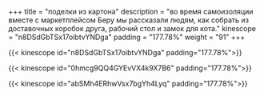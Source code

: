+++
title = "поделки из картона"
description = "во время самоизоляции вместе с маркетплейсом Беру мы рассказали людям, как собрать из доставочных коробок друга, рабочий стол и замок для кота."
kinescope = "n8DSdGbTSx17oibtvYNDga"
padding = "177.78%"
weight = "91"
+++

{{< kinescope id="n8DSdGbTSx17oibtvYNDga" padding="177.78%">}}

{{< kinescope id="0hmcg9QQ4GYEvVX4k9X7B6" padding="177.78%">}}

{{< kinescope id="abSMh4ERhwVsx7bgYh4Lyq" padding="177.78%">}}